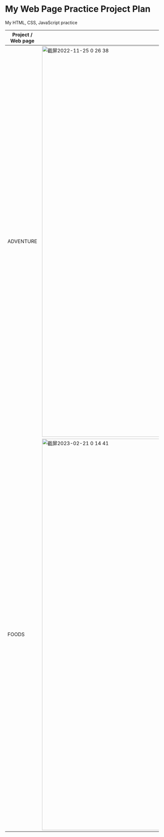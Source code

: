 # My Web Page Practice Project Plan
My HTML, CSS, JavaScript practice

| Project / Web page | ScreenShot | deployed url | Is Responsive |
| --- | --- | --- | --- |
| ADVENTURE | <img width="1277" alt="截屏2022-11-25 0 26 38" src="https://user-images.githubusercontent.com/116182550/203819931-ba8ed59e-f469-42a0-85f0-e77d0bd85515.png"> | https://venerable-mermaid-609f5c.netlify.app/ | True |
| FOODS | <img width="1279" alt="截屏2023-02-21 0 14 41" src="https://user-images.githubusercontent.com/116182550/220144409-2411b4db-0048-49a2-bf8e-6be728323c37.png"> | https://velvety-donut-bcef11.netlify.app/ | True |
